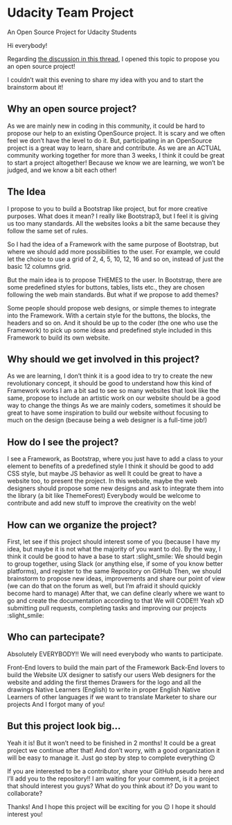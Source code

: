 # Udacity Team Project
An Open Source Project for Udacity Students

Hi everybody!

Regarding [the discussion in this thread](https://discussions.udacity.com/t/fire-digging-your-way-out-of-tutorial-hell-fire/4685492), I opened this topic to propose you an open source project!

I couldn’t wait this evening to share my idea with you and to start the brainstorm about it!

## Why an open source project?
As we are mainly new in coding in this community, it could be hard to propose our help to an existing OpenSource project. It is scary and we often feel we don’t have the level to do it.
But, participating in an OpenSource project is a great way to learn, share and contribute.
As we are an ACTUAL community working together for more than 3 weeks, I think it could be great to start a project altogether! Because we know we are learning, we won’t be judged, and we know a bit each other!

## The Idea
I propose to you to build a Bootstrap like project, but for more creative purposes.
What does it mean?
I really like Bootstrap3, but I feel it is giving us too many standards. All the websites looks a bit the same because they follow the same set of rules.

So I had the idea of a Framework with the same purpose of Bootstrap, but where we should add more possibilities to the user.
For example, we could let the choice to use a grid of 2, 4, 5, 10, 12, 16 and so on, instead of just the basic 12 columns grid.

But the main idea is to propose THEMES to the user.
In Bootstrap, there are some predefined styles for buttons, tables, lists etc., they are chosen following the web main standards. But what if we propose to add themes?

Some people should propose web designs, or simple themes to integrate into the Framework. With a certain style for the buttons, the blocks, the headers and so on. And it should be up to the coder (the one who use the Framework) to pick up some ideas and predefined style included in this Framework to build its own website.

## Why should we get involved in this project?
As we are learning, I don’t think it is a good idea to try to create the new revolutionary concept, it should be good to understand how this kind of Framework works
I am a bit sad to see so many websites that look like the same, propose to include an artistic work on our website should be a good way to change the things
As we are mainly coders, sometimes it should be great to have some inspiration to build our website without focusing to much on the design (because being a web designer is a full-time job!)

## How do I see the project?
I see a Framework, as Bootstrap, where you just have to add a class to your element to benefits of a predefined style
I think it should be good to add CSS style, but maybe JS behavior as well
It could be great to have a website too, to present the project. In this website, maybe the web designers should propose some new designs and ask to integrate them into the library (a bit like ThemeForest)
Everybody would be welcome to contribute and add new stuff to improve the creativity on the web!

## How can we organize the project?
First, let see if this project should interest some of you (because I have my idea, but maybe it is not what the majority of you want to do). By the way, I think it could be good to have a base to start :slight_smile:
We should begin to group together, using Slack (or anything else, if some of you know better platforms), and register to the same Repository on GitHub
Then, we should brainstorm to propose new ideas, improvements and share our point of view (we can do that on the forum as well, but I’m afraid it should quickly become hard to manage)
After that, we can define clearly where we want to go and create the documentation according to that
We will CODE!!! Yeah xD submitting pull requests, completing tasks and improving our projects :slight_smile:

## Who can partecipate?
Absolutely EVERYBODY!!
We will need everybody who wants to participate.

Front-End lovers to build the main part of the Framework
Back-End lovers to build the Website
UX designer to satisfy our users
Web designers for the website and adding the first themes
Drawers for the logo and all the drawings
Native Learners (English) to write in proper English
Native Learners of other languages if we want to translate
Marketer to share our projects
And I forgot many of you!

## But this project look big…
Yeah it is! But it won’t need to be finished in 2 months! It could be a great project we continue after that!
And don’t worry, with a good organization it will be easy to manage it. Just go step by step to complete everything :wink:

If you are interested to be a contributor, share your GitHub pseudo here and I’ll add you to the repository!!
I am waiting for your comment, is it a project that should interest you guys? What do you think about it? Do you want to collaborate?

Thanks! And I hope this project will be exciting for you :wink: I hope it should interest you!
